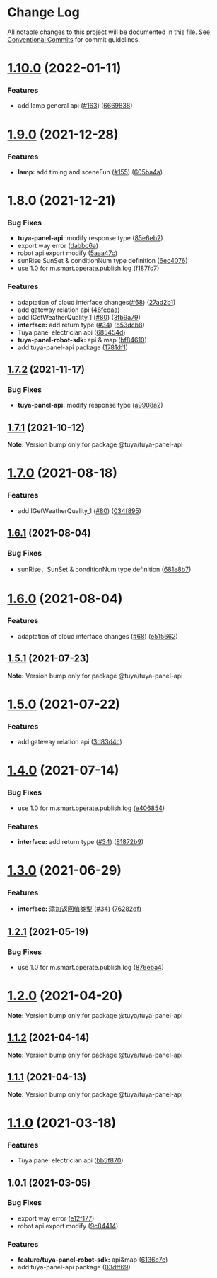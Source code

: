 # Change Log

All notable changes to this project will be documented in this file.
See [Conventional Commits](https://conventionalcommits.org) for commit guidelines.

# [1.10.0](https://github.com/tuya/tuya-panel-sdk/compare/@tuya/tuya-panel-api@1.9.0...@tuya/tuya-panel-api@1.10.0) (2022-01-11)


### Features

* add lamp general api ([#163](https://github.com/tuya/tuya-panel-sdk/issues/163)) ([6669838](https://github.com/tuya/tuya-panel-sdk/commit/66698381f5a9804763c21e5d38e73559a7f4dfe9))





# [1.9.0](https://github.com/tuya/tuya-panel-sdk/compare/@tuya/tuya-panel-api@1.8.0...@tuya/tuya-panel-api@1.9.0) (2021-12-28)


### Features

* **lamp:** add timing and sceneFun ([#155](https://github.com/tuya/tuya-panel-sdk/issues/155)) ([605ba4a](https://github.com/tuya/tuya-panel-sdk/commit/605ba4a7ec10e9e046fd90d0cc379f07a06a0110))





# 1.8.0 (2021-12-21)


### Bug Fixes

* **tuya-panel-api:** modify response type ([85e6eb2](https://github.com/tuya/tuya-panel-sdk/commit/85e6eb2df7ba2c93ddee33d7611c14681618848a))
* export way error ([dabbc6a](https://github.com/tuya/tuya-panel-sdk/commit/dabbc6a4a05fd25b35c8baf002dfc009c1df381d))
* robot api export modify ([5aaa47c](https://github.com/tuya/tuya-panel-sdk/commit/5aaa47c1c03c806ec66de8fccc17c973a6bac204))
* sunRise SunSet & conditionNum type definition ([6ec4076](https://github.com/tuya/tuya-panel-sdk/commit/6ec407663c86d50b8bd194314d584f4958d1291b))
* use 1.0 for m.smart.operate.publish.log ([f187fc7](https://github.com/tuya/tuya-panel-sdk/commit/f187fc72dd5e2f7d982176305dce9ca563dc142d))


### Features

* adaptation of cloud interface changes([#68](https://github.com/tuya/tuya-panel-sdk/issues/68)) ([27ad2b1](https://github.com/tuya/tuya-panel-sdk/commit/27ad2b1f39725535c6323d81800b580e54704fe4))
* add gateway relation api ([46fedaa](https://github.com/tuya/tuya-panel-sdk/commit/46fedaa7adc2791068129f9975b34c86f899bbd6))
* add IGetWeatherQuality_1 ([#80](https://github.com/tuya/tuya-panel-sdk/issues/80)) ([3fb9a79](https://github.com/tuya/tuya-panel-sdk/commit/3fb9a79fb8819fe2de25f2fe8d92c11ed492ea10))
* **interface:** add return type ([#34](https://github.com/tuya/tuya-panel-sdk/issues/34)) ([b53dcb8](https://github.com/tuya/tuya-panel-sdk/commit/b53dcb8c499e2d27f32871a1e6288ba030508d3c))
* Tuya panel electrician api ([685454d](https://github.com/tuya/tuya-panel-sdk/commit/685454d27942cd5865be68ec831583e5b6bc5f07))
* **tuya-panel-robot-sdk:** api & map ([bf84610](https://github.com/tuya/tuya-panel-sdk/commit/bf846108fd740ddd6919f45cc90cc0b79d2256f3))
* add tuya-panel-api package ([1781df1](https://github.com/tuya/tuya-panel-sdk/commit/1781df1f69584b4cd2e4f01171c932b66ce800b4))





## [1.7.2](https://github.com/tuya/tuya-panel-sdk/compare/@tuya/tuya-panel-api@1.7.1...@tuya/tuya-panel-api@1.7.2) (2021-11-17)


### Bug Fixes

* **tuya-panel-api:** modify response type ([a9908a2](https://github.com/tuya/tuya-panel-sdk/commit/a9908a2837849131d323384125b5d122c6ae13c6))





## [1.7.1](https://github.com/tuya/tuya-panel-sdk/compare/@tuya/tuya-panel-api@1.7.0...@tuya/tuya-panel-api@1.7.1) (2021-10-12)

**Note:** Version bump only for package @tuya/tuya-panel-api





# [1.7.0](https://github.com/tuya/tuya-panel-sdk/compare/@tuya/tuya-panel-api@1.6.1...@tuya/tuya-panel-api@1.7.0) (2021-08-18)


### Features

* add IGetWeatherQuality_1 ([#80](https://github.com/tuya/tuya-panel-sdk/issues/80)) ([034f895](https://github.com/tuya/tuya-panel-sdk/commit/034f895549f3f548a409726783d6bf52c810ba3c))





## [1.6.1](https://github.com/tuya/tuya-panel-sdk/compare/@tuya/tuya-panel-api@1.6.0...@tuya/tuya-panel-api@1.6.1) (2021-08-04)


### Bug Fixes

* sunRise、SunSet & conditionNum type definition ([681e8b7](https://github.com/tuya/tuya-panel-sdk/commit/681e8b7040549df4953aee1d821f53a623391742))





# [1.6.0](https://github.com/tuya/tuya-panel-sdk/compare/@tuya/tuya-panel-api@1.5.1...@tuya/tuya-panel-api@1.6.0) (2021-08-04)


### Features

* adaptation of cloud interface changes ([#68](https://github.com/tuya/tuya-panel-sdk/issues/68)) ([e515662](https://github.com/tuya/tuya-panel-sdk/commit/e5156628f8cf79b2dd6e0af112be3909a755db11))





## [1.5.1](https://github.com/tuya/tuya-panel-sdk/compare/@tuya/tuya-panel-api@1.5.0...@tuya/tuya-panel-api@1.5.1) (2021-07-23)

**Note:** Version bump only for package @tuya/tuya-panel-api





# [1.5.0](https://github.com/tuya/tuya-panel-sdk/compare/@tuya/tuya-panel-api@1.4.0...@tuya/tuya-panel-api@1.5.0) (2021-07-22)


### Features

* add gateway relation api ([3d83d4c](https://github.com/tuya/tuya-panel-sdk/commit/3d83d4c615e1f3f2e307d52e36e7a9963d1a1b19))





# [1.4.0](https://github.com/tuya/tuya-panel-sdk/compare/@tuya/tuya-panel-api@1.1.2...@tuya/tuya-panel-api@1.4.0) (2021-07-14)


### Bug Fixes

* use 1.0 for  m.smart.operate.publish.log ([e406854](https://github.com/tuya/tuya-panel-sdk/commit/e406854653878287b8855bc1bf61e5083794f52e))


### Features

* **interface:** add return type ([#34](https://github.com/tuya/tuya-panel-sdk/issues/34)) ([81872b9](https://github.com/tuya/tuya-panel-sdk/commit/81872b95ecad9db7781241241a88415fe2f6c9e9))





# [1.3.0](https://github.com/tuya/tuya-panel-sdk/compare/@tuya/tuya-panel-api@1.2.1...@tuya/tuya-panel-api@1.3.0) (2021-06-29)


### Features

* **interface:** 添加返回值类型 ([#34](https://github.com/tuya/tuya-panel-sdk/issues/34)) ([76282df](https://github.com/tuya/tuya-panel-sdk/commit/76282df7d05b8418faf4772a8fa19f73c3ed635d))





## [1.2.1](https://github.com/tuya/tuya-panel-sdk/compare/@tuya/tuya-panel-api@1.2.0...@tuya/tuya-panel-api@1.2.1) (2021-05-19)


### Bug Fixes

* use 1.0 for  m.smart.operate.publish.log ([876eba4](https://github.com/tuya/tuya-panel-sdk/commit/876eba449aebebb1a2f95c32c2c307ccf9242f91))





# [1.2.0](https://github.com/tuya/tuya-panel-sdk/compare/@tuya/tuya-panel-api@1.1.2...@tuya/tuya-panel-api@1.2.0) (2021-04-20)

**Note:** Version bump only for package @tuya/tuya-panel-api





## [1.1.2](https://github.com/tuya/tuya-panel-sdk/compare/@tuya/tuya-panel-api@1.1.1...@tuya/tuya-panel-api@1.1.2) (2021-04-14)

**Note:** Version bump only for package @tuya/tuya-panel-api





## [1.1.1](https://github.com/tuya/tuya-panel-sdk/compare/@tuya/tuya-panel-api@1.1.0...@tuya/tuya-panel-api@1.1.1) (2021-04-13)

**Note:** Version bump only for package @tuya/tuya-panel-api





# [1.1.0](https://github.com/tuya/tuya-panel-sdk/compare/@tuya/tuya-panel-api@1.0.1...@tuya/tuya-panel-api@1.1.0) (2021-03-18)


### Features

* Tuya panel electrician api ([bb5f870](https://github.com/tuya/tuya-panel-sdk/commit/bb5f870a7f860684e0f15cfe3ca6fe2e9da7869f))





## 1.0.1 (2021-03-05)


### Bug Fixes

* export way error ([e12f177](https://github.com/tuya/tuya-panel-sdk/commit/e12f17798ab7a455c24632f011c32e96090bbb32))
* robot api export modify ([9c84414](https://github.com/tuya/tuya-panel-sdk/commit/9c8441446551b0c8ab863ab96d6efdea600ba8c0))


### Features

* **feature/tuya-panel-robot-sdk:** api&map ([6136c7e](https://github.com/tuya/tuya-panel-sdk/commit/6136c7e4175cdd2dddf4ffa536ee20a057842ed2))
* add tuya-panel-api package ([03dff69](https://github.com/tuya/tuya-panel-sdk/commit/03dff693e85a9ddc737849c62120c8b2efb8c540))
